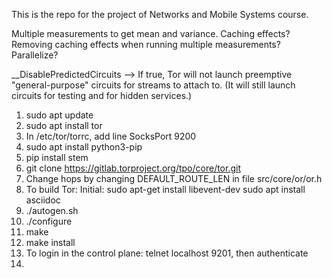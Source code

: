 This is the repo for the project of Networks and Mobile Systems course.


Multiple measurements to get mean and variance. Caching effects?
Removing caching effects when running multiple measurements? Parallelize?


__DisablePredictedCircuits  --> If true, Tor will not launch preemptive "general-purpose" circuits for
    streams to attach to.  (It will still launch circuits for testing and
    for hidden services.)










1. sudo apt update
2. sudo apt install tor
3. In /etc/tor/torrc, add line SocksPort 9200
4. sudo apt install python3-pip
5. pip install stem
6. git clone https://gitlab.torproject.org/tpo/core/tor.git
7. Change hops by changing DEFAULT_ROUTE_LEN in file src/core/or/or.h
8. To build Tor: 
  Initial: sudo apt-get install libevent-dev
  sudo apt install asciidoc
  1. ./autogen.sh
  2. ./configure
  3. make
  4. make install
9. To login in the control plane:
  telnet localhost 9201, then authenticate
10.
